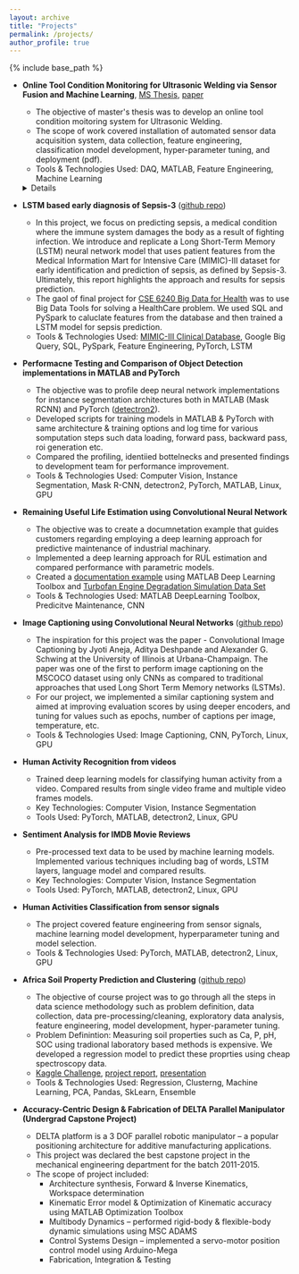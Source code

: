 ```yaml
---
layout: archive
title: "Projects"
permalink: /projects/
author_profile: true
---
```


{% include base_path %}

* **Online Tool Condition Monitoring for Ultrasonic Welding via Sensor Fusion and Machine Learning**, [MS Thesis](https://www.ideals.illinois.edu/handle/2142/108054), [paper](https://www.sciencedirect.com/science/article/abs/pii/S1526612520308860?dgcid=coauthor)
  * The objective of master's thesis was to develop an online tool condition moitoring system for Ultrasonic Welding. 
  * The  scope of work covered installation of automated sensor data acquisition system, data collection,
  feature engineering, classification model development, hyper-parameter tuning, and deployment (pdf).
  * Tools & Technologies Used: DAQ, MATLAB, Feature Engineering, Machine Learning
  <details>
  Abstrac: In ultrasonic metal welding (UMW), tool wear significantly affects the weld quality and tool maintenance constitutes a substantial part of production cost. Thus, tool condition monitoring (TCM) is crucial for UMW. Despite extensive literature focusing on TCM for other manufacturing processes, limited studies are available on TCM for UMW. Existing TCM methods for UMW require offline high-resolution measurement of tool surface profiles, which leads to undesirable production downtime and delayed decision-making. This paper proposes a completely online TCM system for UMW using sensor fusion and machine learning (ML) techniques. A data acquisition (DAQ) system is designed and implemented to obtain in-situ sensing signals during welding processes. A large feature pool is then extracted from the sensing signals. A subset of features are selected and subsequently used by ML-based classification models. A variety of classification models are trained, validated, and tested using experimental data. The best-performing classification models can achieve close to 100% classification accuracy for both training and test datasets. The proposed TCM system not only provides real-time TCM for UMW but also can support optimal decision-making in tool maintenance. The TCM system can be extended to predict remaining useful life (RUL) of tools and integrated with a controller to adjust welding parameters accordingly.
   </details>

* **LSTM based early diagnosis of Sepsis-3** ([github repo](https://github.com/qasimnazir/LSTM-based-Sepsis-Prediciton))
  * In this project, we focus on predicting sepsis, a medical condition where the immune system damages the body as a result of fighting infection. We introduce and replicate a Long Short-Term Memory (LSTM) neural network model that uses patient features from the Medical Information Mart for Intensive Care (MIMIC)-III dataset for early identification and prediction of sepsis, as defined by Sepsis-3. Ultimately, this report highlights the approach and results for sepsis prediction. 
   * The gaol of final project for [CSE 6240 Big Data for Health](http://sunlab.org/teaching/cse6250/spring2021/) was to use Big Data Tools for solving a HealthCare problem. We used SQL and PySpark to caluclate features from the database and then trained a LSTM model for sepsis prediction. 
   * Tools & Technologies Used: [MIMIC-III Clinical Database](https://physionet.org/content/mimiciii/1.4/), Google Big Query, SQL, PySpark, Feature Engineering, PyTorch, LSTM

* **Performacne Testing and Comparison of Object Detection implementations in MATLAB and PyTorch**
  * The objective was to profile deep neural network implementations for instance segmentation architectures both in MATLAB (Mask RCNN) and PyTorch ([detectron2](https://github.com/facebookresearch/detectron2)).
  * Developed scripts for training models in MATLAB & PyTorch with same architecture & training options and log time for various somputation steps such data loading, forward pass, backward pass, roi generation etc.
  * Compared the profiling, identiied bottelnecks and presented findings to development team for performance improvement.
  * Tools & Technologies Used: Computer Vision, Instance Segmentation, Mask R-CNN, detectron2, PyTorch, MATLAB, Linux, GPU 

* **Remaining Useful Life Estimation using Convolutional Neural Network**
  * The objective was to create a documnetation example that guides customers regarding employing a deep learning approach for predictive maintenance of industrial machinary. 
  * Implemented a deep learning approach for RUL estimation and compared performance with parametric models. 
  * Created a [documentation example](https://www.mathworks.com/help/predmaint/ug/remaining-useful-life-estimation-using-convolutional-neural-network.html) using MATLAB Deep Learning Toolbox and [Turbofan Engine Degradation Simulation Data Set](https://ti.arc.nasa.gov/tech/dash/groups/pcoe/prognostic-data-repository/#turbofan)
  * Tools & Technologies Used: MATLAB DeepLearning Toolbox, Predicitve Maintenance, CNN

* **Image Captioning using Convolutional Neural Networks** ([github repo](https://github.com/pulkitdixit/IE534_ConvCap))
  * The inspiration for this project was the paper - Convolutional Image Captioning by Jyoti Aneja, Aditya Deshpande and Alexander G. Schwing at the University of Illinois at Urbana-Champaign. The paper was one of the first to perform image captioning on the MSCOCO dataset using only CNNs as compared to traditional approaches that used Long Short Term Memory networks (LSTMs).
  * For our project, we implemented a similar captioning system and aimed at improving evaluation scores by using deeper encoders, and tuning for values such as epochs, number of captions per image, temperature, etc.
  * Tools & Technologies Used: Image Captioning, CNN, PyTorch, Linux, GPU

* **Human Activity Recognition from videos**
  * Trained deep learning models for classifying human activity from a video. Compared results from single
  video frame and multiple video frames models.
  * Key Technologies: Computer Vision, Instance Segmentation
  * Tools Used: PyTorch, MATLAB, detectron2, Linux, GPU

* **Sentiment Analysis for IMDB Movie Reviews**
  * Pre-processed text data to be used by machine learning models. Implemented various techniques
  including bag of words, LSTM layers, language model and compared results.
  * Key Technologies: Computer Vision, Instance Segmentation
  * Tools Used: PyTorch, MATLAB, detectron2, Linux, GPU

* **Human Activities Classification from sensor signals**
  * The project covered feature engineering from sensor signals, machine learning model development, hyperparameter tuning and model selection.
  * Tools & Technologies Used: PyTorch, MATLAB, detectron2, Linux, GPU

* **Africa Soil Property Prediction and Clustering** ([github repo](https://github.com/qasimnazir/ECE-CS-498_Data-Science-and-Analytics_UIUC-Spring-2019/tree/master/Projects/%5BGraduate%20Project%5D%20Africa%20Soil%20Property%20Prediction%20and%20Clustering))
  * The objective of course project was to go through all the steps in data science methodology such as problem definition, data collection, data pre-processing/cleaning, exploratory data analysis, feature engineering, model development, hyper-parameter tuning. 
  * Problem Definintion: Measuring soil properties such as Ca, P, pH, SOC using tradional laboratory based methods is expensive. We developed a regression model to predict these proprties using cheap spectroscopy data.
  * [Kaggle Challenge](https://www.kaggle.com/c/afsis-soil-properties/data), [project report](https://github.com/qasimnazir/ECE-CS-498_Data-Science-and-Analytics_UIUC-Spring-2019/blob/master/Projects/%5BGraduate%20Project%5D%20Africa%20Soil%20Property%20Prediction%20and%20Clustering/Project%20Report.pdf), [presentation](https://github.com/qasimnazir/ECE-CS-498_Data-Science-and-Analytics_UIUC-Spring-2019/blob/master/Projects/%5BGraduate%20Project%5D%20Africa%20Soil%20Property%20Prediction%20and%20Clustering/Presentation.pdf) 
  * Tools & Technologies Used: Regression, Clusterng, Machine Learning, PCA, Pandas, SkLearn, Ensemble

* **Accuracy-Centric Design & Fabrication of DELTA Parallel Manipulator (Undergrad Capstone Project)**
  * DELTA platform is a 3 DOF parallel robotic manipulator – a popular positioning architecture for additive manufacturing applications. 
  * This project was declared the best capstone project in the mechanical engineering department for the batch 2011-2015. 
  * The scope of project included:
    * Architecture synthesis, Forward & Inverse Kinematics, Workspace determination
    * Kinematic Error model & Optimization of Kinematic accuracy using MATLAB Optimization Toolbox
    * Multibody Dynamics – performed rigid-body & flexible-body dynamic simulations using MSC ADAMS
    * Control Systems Design – implemented a servo-motor position control model using Arduino-Mega
    * Fabrication, Integration & Testing
